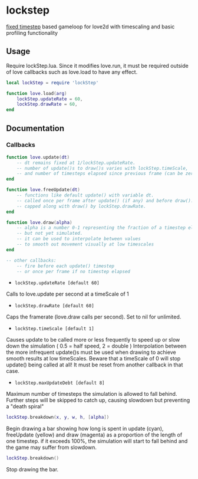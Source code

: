 lockstep
===

[fixed timestep](http://gafferongames.com/game-physics/fix-your-timestep/) based gameloop for love2d with timescaling and basic profiling functionality

Usage
---

Require lockStep.lua. Since it modifies love.run, it must be required outside of love callbacks such as love.load to have any effect.

```lua
local lockStep = require 'lockStep'

function love.load(arg)
    lockStep.updateRate = 60,
    lockStep.drawRate = 60,
end
```

Documentation
---

### Callbacks

```lua
function love.update(dt)
    -- dt remains fixed at 1/lockStep.updateRate.
    -- number of update()s to draw()s varies with lockStep.timeScale,
    -- and number of timesteps elapsed since previous frame (can be zero)
end

function love.freeUpdate(dt)
    -- functions like default update() with variable dt.
    -- called once per frame after update() (if any) and before draw().
    -- capped along with draw() by lockStep.drawRate.
end

function love.draw(alpha)
    -- alpha is a number 0-1 representing the fraction of a timestep elapsed 
    -- but not yet simulated. 
    -- it can be used to interpolate between values 
    -- to smooth out movement visually at low timescales
end

-- other callbacks:
    -- fire before each update() timestep
    -- or once per frame if no timestep elapsed

```

- `lockStep.updateRate [default 60]`

Calls to love.update per second at a timeScale of 1

- `lockStep.drawRate [default 60]`

Caps the framerate (love.draw calls per second).
Set to nil for unlimited.

- `lockStep.timeScale [default 1]`

Causes update to be called more or less frequently to speed up or slow down the simulation 
( 0.5 = half speed, 2 = double )
Interpolation between the more infrequent update()s must be used when drawing 
to achieve smooth results at low timeScales.
Beware that a timeScale of 0 will stop update() being called at all! 
It must be reset from another callback in that case.

- `lockStep.maxUpdateDebt [default 8]`

Maximum number of timesteps the simulation is allowed to fall behind.
Further steps will be skipped to catch up, causing slowdown but preventing a "death spiral"


```lua
lockStep.breakdown(x, y, w, h, [alpha])
```
Begin drawing a bar showing how long is spent in update (cyan), freeUpdate (yellow) and draw (magenta)
as a proportion of the length of one timestep. if it exceeds 100%, the simulation will start to fall behind
and the game may suffer from slowdown.

```lua
lockStep.breakdown()
```
Stop drawing the bar.
